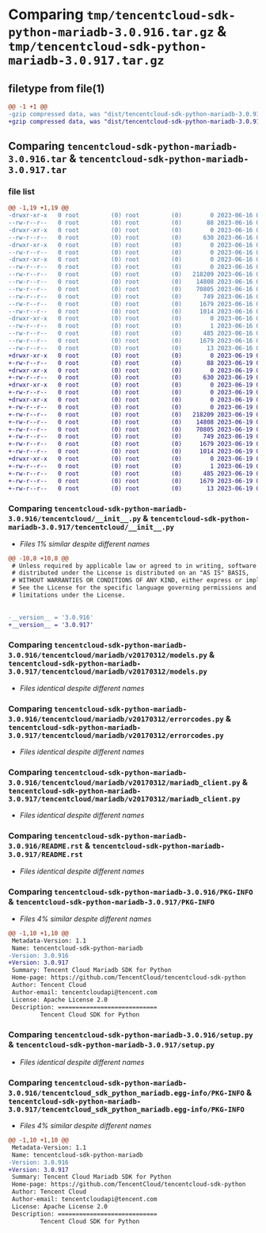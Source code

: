 # Comparing `tmp/tencentcloud-sdk-python-mariadb-3.0.916.tar.gz` & `tmp/tencentcloud-sdk-python-mariadb-3.0.917.tar.gz`

## filetype from file(1)

```diff
@@ -1 +1 @@
-gzip compressed data, was "dist/tencentcloud-sdk-python-mariadb-3.0.916.tar", last modified: Fri Jun 16 00:37:08 2023, max compression
+gzip compressed data, was "dist/tencentcloud-sdk-python-mariadb-3.0.917.tar", last modified: Mon Jun 19 00:28:50 2023, max compression
```

## Comparing `tencentcloud-sdk-python-mariadb-3.0.916.tar` & `tencentcloud-sdk-python-mariadb-3.0.917.tar`

### file list

```diff
@@ -1,19 +1,19 @@
-drwxr-xr-x   0 root         (0) root         (0)        0 2023-06-16 00:37:08.000000 tencentcloud-sdk-python-mariadb-3.0.916/
--rw-r--r--   0 root         (0) root         (0)       88 2023-06-16 00:37:08.000000 tencentcloud-sdk-python-mariadb-3.0.916/setup.cfg
-drwxr-xr-x   0 root         (0) root         (0)        0 2023-06-16 00:37:08.000000 tencentcloud-sdk-python-mariadb-3.0.916/tencentcloud/
--rw-r--r--   0 root         (0) root         (0)      630 2023-06-16 00:37:08.000000 tencentcloud-sdk-python-mariadb-3.0.916/tencentcloud/__init__.py
-drwxr-xr-x   0 root         (0) root         (0)        0 2023-06-16 00:37:08.000000 tencentcloud-sdk-python-mariadb-3.0.916/tencentcloud/mariadb/
--rw-r--r--   0 root         (0) root         (0)        0 2023-06-16 00:37:08.000000 tencentcloud-sdk-python-mariadb-3.0.916/tencentcloud/mariadb/__init__.py
-drwxr-xr-x   0 root         (0) root         (0)        0 2023-06-16 00:37:08.000000 tencentcloud-sdk-python-mariadb-3.0.916/tencentcloud/mariadb/v20170312/
--rw-r--r--   0 root         (0) root         (0)        0 2023-06-16 00:37:08.000000 tencentcloud-sdk-python-mariadb-3.0.916/tencentcloud/mariadb/v20170312/__init__.py
--rw-r--r--   0 root         (0) root         (0)   218209 2023-06-16 00:37:08.000000 tencentcloud-sdk-python-mariadb-3.0.916/tencentcloud/mariadb/v20170312/models.py
--rw-r--r--   0 root         (0) root         (0)    14808 2023-06-16 00:37:08.000000 tencentcloud-sdk-python-mariadb-3.0.916/tencentcloud/mariadb/v20170312/errorcodes.py
--rw-r--r--   0 root         (0) root         (0)    70805 2023-06-16 00:37:08.000000 tencentcloud-sdk-python-mariadb-3.0.916/tencentcloud/mariadb/v20170312/mariadb_client.py
--rw-r--r--   0 root         (0) root         (0)      749 2023-06-16 00:37:08.000000 tencentcloud-sdk-python-mariadb-3.0.916/README.rst
--rw-r--r--   0 root         (0) root         (0)     1679 2023-06-16 00:37:08.000000 tencentcloud-sdk-python-mariadb-3.0.916/PKG-INFO
--rw-r--r--   0 root         (0) root         (0)     1014 2023-06-16 00:37:08.000000 tencentcloud-sdk-python-mariadb-3.0.916/setup.py
-drwxr-xr-x   0 root         (0) root         (0)        0 2023-06-16 00:37:08.000000 tencentcloud-sdk-python-mariadb-3.0.916/tencentcloud_sdk_python_mariadb.egg-info/
--rw-r--r--   0 root         (0) root         (0)        1 2023-06-16 00:37:08.000000 tencentcloud-sdk-python-mariadb-3.0.916/tencentcloud_sdk_python_mariadb.egg-info/dependency_links.txt
--rw-r--r--   0 root         (0) root         (0)      485 2023-06-16 00:37:08.000000 tencentcloud-sdk-python-mariadb-3.0.916/tencentcloud_sdk_python_mariadb.egg-info/SOURCES.txt
--rw-r--r--   0 root         (0) root         (0)     1679 2023-06-16 00:37:08.000000 tencentcloud-sdk-python-mariadb-3.0.916/tencentcloud_sdk_python_mariadb.egg-info/PKG-INFO
--rw-r--r--   0 root         (0) root         (0)       13 2023-06-16 00:37:08.000000 tencentcloud-sdk-python-mariadb-3.0.916/tencentcloud_sdk_python_mariadb.egg-info/top_level.txt
+drwxr-xr-x   0 root         (0) root         (0)        0 2023-06-19 00:28:50.000000 tencentcloud-sdk-python-mariadb-3.0.917/
+-rw-r--r--   0 root         (0) root         (0)       88 2023-06-19 00:28:50.000000 tencentcloud-sdk-python-mariadb-3.0.917/setup.cfg
+drwxr-xr-x   0 root         (0) root         (0)        0 2023-06-19 00:28:50.000000 tencentcloud-sdk-python-mariadb-3.0.917/tencentcloud/
+-rw-r--r--   0 root         (0) root         (0)      630 2023-06-19 00:28:50.000000 tencentcloud-sdk-python-mariadb-3.0.917/tencentcloud/__init__.py
+drwxr-xr-x   0 root         (0) root         (0)        0 2023-06-19 00:28:50.000000 tencentcloud-sdk-python-mariadb-3.0.917/tencentcloud/mariadb/
+-rw-r--r--   0 root         (0) root         (0)        0 2023-06-19 00:28:50.000000 tencentcloud-sdk-python-mariadb-3.0.917/tencentcloud/mariadb/__init__.py
+drwxr-xr-x   0 root         (0) root         (0)        0 2023-06-19 00:28:50.000000 tencentcloud-sdk-python-mariadb-3.0.917/tencentcloud/mariadb/v20170312/
+-rw-r--r--   0 root         (0) root         (0)        0 2023-06-19 00:28:50.000000 tencentcloud-sdk-python-mariadb-3.0.917/tencentcloud/mariadb/v20170312/__init__.py
+-rw-r--r--   0 root         (0) root         (0)   218209 2023-06-19 00:28:50.000000 tencentcloud-sdk-python-mariadb-3.0.917/tencentcloud/mariadb/v20170312/models.py
+-rw-r--r--   0 root         (0) root         (0)    14808 2023-06-19 00:28:50.000000 tencentcloud-sdk-python-mariadb-3.0.917/tencentcloud/mariadb/v20170312/errorcodes.py
+-rw-r--r--   0 root         (0) root         (0)    70805 2023-06-19 00:28:50.000000 tencentcloud-sdk-python-mariadb-3.0.917/tencentcloud/mariadb/v20170312/mariadb_client.py
+-rw-r--r--   0 root         (0) root         (0)      749 2023-06-19 00:28:50.000000 tencentcloud-sdk-python-mariadb-3.0.917/README.rst
+-rw-r--r--   0 root         (0) root         (0)     1679 2023-06-19 00:28:50.000000 tencentcloud-sdk-python-mariadb-3.0.917/PKG-INFO
+-rw-r--r--   0 root         (0) root         (0)     1014 2023-06-19 00:28:50.000000 tencentcloud-sdk-python-mariadb-3.0.917/setup.py
+drwxr-xr-x   0 root         (0) root         (0)        0 2023-06-19 00:28:50.000000 tencentcloud-sdk-python-mariadb-3.0.917/tencentcloud_sdk_python_mariadb.egg-info/
+-rw-r--r--   0 root         (0) root         (0)        1 2023-06-19 00:28:50.000000 tencentcloud-sdk-python-mariadb-3.0.917/tencentcloud_sdk_python_mariadb.egg-info/dependency_links.txt
+-rw-r--r--   0 root         (0) root         (0)      485 2023-06-19 00:28:50.000000 tencentcloud-sdk-python-mariadb-3.0.917/tencentcloud_sdk_python_mariadb.egg-info/SOURCES.txt
+-rw-r--r--   0 root         (0) root         (0)     1679 2023-06-19 00:28:50.000000 tencentcloud-sdk-python-mariadb-3.0.917/tencentcloud_sdk_python_mariadb.egg-info/PKG-INFO
+-rw-r--r--   0 root         (0) root         (0)       13 2023-06-19 00:28:50.000000 tencentcloud-sdk-python-mariadb-3.0.917/tencentcloud_sdk_python_mariadb.egg-info/top_level.txt
```

### Comparing `tencentcloud-sdk-python-mariadb-3.0.916/tencentcloud/__init__.py` & `tencentcloud-sdk-python-mariadb-3.0.917/tencentcloud/__init__.py`

 * *Files 1% similar despite different names*

```diff
@@ -10,8 +10,8 @@
 # Unless required by applicable law or agreed to in writing, software
 # distributed under the License is distributed on an "AS IS" BASIS,
 # WITHOUT WARRANTIES OR CONDITIONS OF ANY KIND, either express or implied.
 # See the License for the specific language governing permissions and
 # limitations under the License.
 
 
-__version__ = '3.0.916'
+__version__ = '3.0.917'
```

### Comparing `tencentcloud-sdk-python-mariadb-3.0.916/tencentcloud/mariadb/v20170312/models.py` & `tencentcloud-sdk-python-mariadb-3.0.917/tencentcloud/mariadb/v20170312/models.py`

 * *Files identical despite different names*

### Comparing `tencentcloud-sdk-python-mariadb-3.0.916/tencentcloud/mariadb/v20170312/errorcodes.py` & `tencentcloud-sdk-python-mariadb-3.0.917/tencentcloud/mariadb/v20170312/errorcodes.py`

 * *Files identical despite different names*

### Comparing `tencentcloud-sdk-python-mariadb-3.0.916/tencentcloud/mariadb/v20170312/mariadb_client.py` & `tencentcloud-sdk-python-mariadb-3.0.917/tencentcloud/mariadb/v20170312/mariadb_client.py`

 * *Files identical despite different names*

### Comparing `tencentcloud-sdk-python-mariadb-3.0.916/README.rst` & `tencentcloud-sdk-python-mariadb-3.0.917/README.rst`

 * *Files identical despite different names*

### Comparing `tencentcloud-sdk-python-mariadb-3.0.916/PKG-INFO` & `tencentcloud-sdk-python-mariadb-3.0.917/PKG-INFO`

 * *Files 4% similar despite different names*

```diff
@@ -1,10 +1,10 @@
 Metadata-Version: 1.1
 Name: tencentcloud-sdk-python-mariadb
-Version: 3.0.916
+Version: 3.0.917
 Summary: Tencent Cloud Mariadb SDK for Python
 Home-page: https://github.com/TencentCloud/tencentcloud-sdk-python
 Author: Tencent Cloud
 Author-email: tencentcloudapi@tencent.com
 License: Apache License 2.0
 Description: ============================
         Tencent Cloud SDK for Python
```

### Comparing `tencentcloud-sdk-python-mariadb-3.0.916/setup.py` & `tencentcloud-sdk-python-mariadb-3.0.917/setup.py`

 * *Files identical despite different names*

### Comparing `tencentcloud-sdk-python-mariadb-3.0.916/tencentcloud_sdk_python_mariadb.egg-info/PKG-INFO` & `tencentcloud-sdk-python-mariadb-3.0.917/tencentcloud_sdk_python_mariadb.egg-info/PKG-INFO`

 * *Files 4% similar despite different names*

```diff
@@ -1,10 +1,10 @@
 Metadata-Version: 1.1
 Name: tencentcloud-sdk-python-mariadb
-Version: 3.0.916
+Version: 3.0.917
 Summary: Tencent Cloud Mariadb SDK for Python
 Home-page: https://github.com/TencentCloud/tencentcloud-sdk-python
 Author: Tencent Cloud
 Author-email: tencentcloudapi@tencent.com
 License: Apache License 2.0
 Description: ============================
         Tencent Cloud SDK for Python
```

